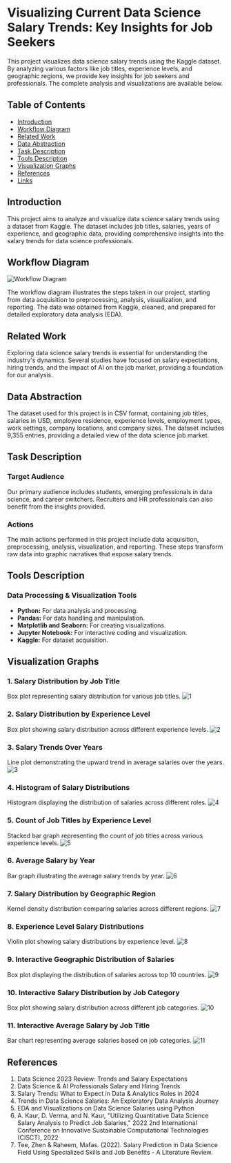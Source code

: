 # Visualizing Current Data Science Salary Trends: Key Insights for Job Seekers

This project visualizes data science salary trends using the Kaggle dataset. By analyzing various factors like job titles, experience levels, and geographic regions, we provide key insights for job seekers and professionals. The complete analysis and visualizations are available below.

## Table of Contents

- [Introduction](#introduction)
- [Workflow Diagram](#workflow-diagram)
- [Related Work](#related-work)
- [Data Abstraction](#data-abstraction)
- [Task Description](#task-description)
- [Tools Description](#tools-description)
- [Visualization Graphs](#visualization-graphs)
- [References](#references)
- [Links](#links)

## Introduction

This project aims to analyze and visualize data science salary trends using a dataset from Kaggle. The dataset includes job titles, salaries, years of experience, and geographic data, providing comprehensive insights into the salary trends for data science professionals.

## Workflow Diagram
![Workflow Diagram](Images/Workflow.jpg)

The workflow diagram illustrates the steps taken in our project, starting from data acquisition to preprocessing, analysis, visualization, and reporting. The data was obtained from Kaggle, cleaned, and prepared for detailed exploratory data analysis (EDA).

## Related Work

Exploring data science salary trends is essential for understanding the industry's dynamics. Several studies have focused on salary expectations, hiring trends, and the impact of AI on the job market, providing a foundation for our analysis.

## Data Abstraction

The dataset used for this project is in CSV format, containing job titles, salaries in USD, employee residence, experience levels, employment types, work settings, company locations, and company sizes. The dataset includes 9,355 entries, providing a detailed view of the data science job market.

## Task Description

### Target Audience

Our primary audience includes students, emerging professionals in data science, and career switchers. Recruiters and HR professionals can also benefit from the insights provided.

### Actions

The main actions performed in this project include data acquisition, preprocessing, analysis, visualization, and reporting. These steps transform raw data into graphic narratives that expose salary trends.

## Tools Description

### Data Processing & Visualization Tools

- **Python:** For data analysis and processing.
- **Pandas:** For data handling and manipulation.
- **Matplotlib and Seaborn:** For creating visualizations.
- **Jupyter Notebook:** For interactive coding and visualization.
- **Kaggle:** For dataset acquisition.

## Visualization Graphs

### 1. Salary Distribution by Job Title
Box plot representing salary distribution for various job titles.
![1](Images/1.png)
### 2. Salary Distribution by Experience Level
Box plot showing salary distribution across different experience levels.
![2](Images/2.png)
### 3. Salary Trends Over Years
Line plot demonstrating the upward trend in average salaries over the years.
![3](Images/3.png)
### 4. Histogram of Salary Distributions
Histogram displaying the distribution of salaries across different roles.
![4](Images/4.png)
### 5. Count of Job Titles by Experience Level
Stacked bar graph representing the count of job titles across various experience levels.
![5](Images/5.png)
### 6. Average Salary by Year
Bar graph illustrating the average salary trends by year.
![6](Images/6.png)
### 7. Salary Distribution by Geographic Region
Kernel density distribution comparing salaries across different regions.
![7](Images/7.png)
### 8. Experience Level Salary Distributions
Violin plot showing salary distributions by experience level.
![8](Images/8.png)
### 9. Interactive Geographic Distribution of Salaries
Box plot displaying the distribution of salaries across top 10 countries.
![9](Images/9.png)
### 10. Interactive Salary Distribution by Job Category
Box plot showing salary distribution across different job categories.
![10](Images/10.png)
### 11. Interactive Average Salary by Job Title
Bar chart representing average salaries based on job categories.
![11](Images/11.png)
## References
1. Data Science 2023 Review: Trends and Salary Expectations
2. Data Science & AI Professionals Salary and Hiring Trends
3. Salary Trends: What to Expect in Data & Analytics Roles in 2024
4. Trends in Data Science Salaries: An Exploratory Data Analysis Journey
5. EDA and Visualizations on Data Science Salaries using Python
6. A. Kaur, D. Verma, and N. Kaur, "Utilizing Quantitative Data Science Salary Analysis to Predict Job Salaries," 2022 2nd International Conference on Innovative Sustainable Computational Technologies (CISCT), 2022
7. Tee, Zhen & Raheem, Mafas. (2022). Salary Prediction in Data Science Field Using Specialized Skills and Job Benefits - A Literature Review.
